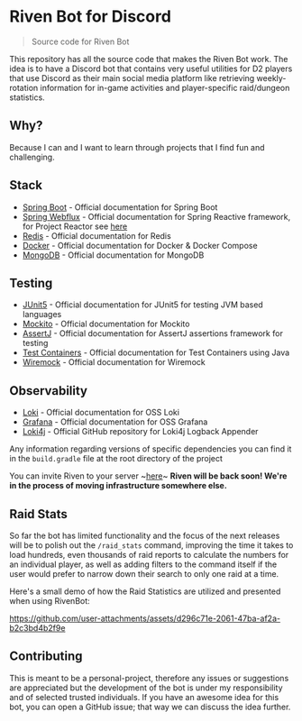 # Riven Bot for Discord
> Source code for Riven Bot

This repository has all the source code that makes the Riven Bot work. The idea is to have a Discord bot that contains very useful utilities for D2 players that use Discord as their main social media platform like retrieving weekly-rotation information for in-game activities and player-specific raid/dungeon statistics. 

## Why? 
Because I can and I want to learn through projects that I find fun and challenging.

## Stack
  - [Spring Boot](https://spring.io/projects/spring-boot) - Official documentation for Spring Boot
  - [Spring Webflux](https://spring.io/reactive) - Official documentation for Spring Reactive framework, for Project Reactor see [here](https://projectreactor.io/)
  - [Redis](https://redis.io/) - Official documentation for Redis
  - [Docker](https://www.docker.com/) - Official documentation for Docker & Docker Compose
  - [MongoDB](https://mongodb.com) - Official documentation for MongoDB
## Testing
  - [JUnit5](https://junit.org/junit5/) - Official documentation for JUnit5 for testing JVM based languages
  - [Mockito](https://site.mockito.org/) - Official documentation for Mockito
  - [AssertJ](https://assertj.github.io/doc/) - Official documentation for AssertJ assertions framework for testing
  - [Test Containers](https://java.testcontainers.org/) - Official documentation for Test Containers using Java
  - [Wiremock](https://wiremock.org/docs/) - Official documentation for Wiremock
## Observability
  - [Loki](https://grafana.com/oss/loki/) - Official documentation for OSS Loki
  - [Grafana](https://grafana.com/oss/grafana) - Official documentation for OSS Grafana
  - [Loki4j](https://github.com/loki4j/loki-logback-appender) - Official GitHub repository for Loki4j Logback Appender

Any information regarding versions of specific dependencies you can find it in the `build.gradle` file at the root directory of the project

You can invite Riven to your server ~[here](https://discord.com/oauth2/authorize?client_id=1177030727678820362&permissions=274877966400&integration_type=0&scope=bot)~ **Riven will be back soon! We're in the process of moving infrastructure somewhere else.**


## Raid Stats
So far the bot has limited functionality and the focus of the next releases will be to polish out the `/raid_stats` command, improving the time it takes to load hundreds, even thousands of raid reports to calculate the numbers for an individual player, as well as adding filters to the command itself if the user would prefer to narrow down their search to only one raid at a time. 

Here's a small demo of how the Raid Statistics are utilized and presented when using RivenBot:

https://github.com/user-attachments/assets/d296c71e-2061-47ba-af2a-b2c3bd4b2f9e


## Contributing
This is meant to be a personal-project, therefore any issues or suggestions are appreciated but the development of the bot is under my responsibility and of selected trusted individuals. If you have an awesome idea for this bot, you can open a 
GitHub issue; that way we can discuss the idea further.
